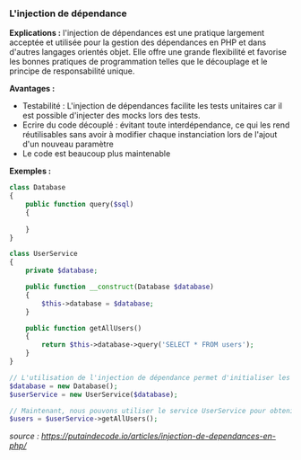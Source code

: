 ### L'injection de dépendance

**Explications :**  l'injection de dépendances est une pratique largement acceptée et utilisée pour la gestion des dépendances en PHP et dans d'autres langages orientés objet. Elle offre une grande flexibilité et favorise les bonnes pratiques de programmation telles que le découplage et le principe de responsabilité unique.

**Avantages :**
* Testabilité : L'injection de dépendances facilite les tests unitaires car il est possible d'injecter des mocks lors des tests.
* Ecrire du code découplé : évitant toute interdépendance, ce qui les rend réutilisables sans avoir à modifier chaque instanciation lors de l'ajout d'un nouveau paramètre
* Le code est beaucoup plus maintenable

**Exemples :**

```php
class Database
{
    public function query($sql)
    {
    
    }
}

class UserService
{
    private $database;

    public function __construct(Database $database)
    {
        $this->database = $database;
    }

    public function getAllUsers()
    {
        return $this->database->query('SELECT * FROM users');
    }
}

// L'utilisation de l'injection de dépendance permet d'initialiser les objets.
$database = new Database();
$userService = new UserService($database);

// Maintenant, nous pouvons utiliser le service UserService pour obtenir tous les utilisateurs.
$users = $userService->getAllUsers();
```

_source : https://putaindecode.io/articles/injection-de-dependances-en-php/_
